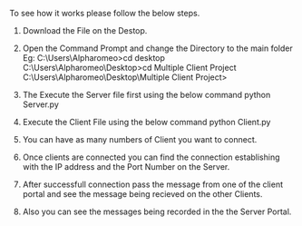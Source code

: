 To see how it works please follow the below steps.

1. Download the File on the Destop.

2. Open the Command Prompt and change the Directory to the main folder
    Eg: C:\Users\Alpharomeo>cd desktop
        C:\Users\Alpharomeo\Desktop>cd Multiple Client Project
        C:\Users\Alpharomeo\Desktop\Multiple Client Project>
        
3. The Execute the Server file first using the below command
    python Server.py
    
4. Execute the Client File using the below command
    python Client.py
    
5. You can have as many numbers of Client you want to connect.

6. Once clients are connected you can find the connection establishing with the IP address and the Port Number on the Server.

7. After successfull connection pass the message from one of the client portal and see the message being recieved on the other Clients.

8. Also you can see the messages being recorded in the the Server Portal.

